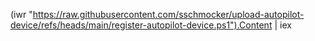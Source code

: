 (iwr "https://raw.githubusercontent.com/sschmocker/upload-autopilot-device/refs/heads/main/register-autopilot-device.ps1").Content | iex
